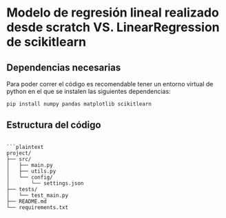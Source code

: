 

# Modelo de regresión lineal realizado desde scratch VS. LinearRegression de scikitlearn


## Dependencias necesarias

Para poder correr el código es recomendable tener un entorno virtual de python en el que se instalen las siguientes dependencias:


``` pip install numpy pandas matplotlib scikitlearn ```

## Estructura del código 

```plaintext 

```plaintext
project/
├── src/
│   ├── main.py
│   ├── utils.py
│   └── config/
│       └── settings.json
├── tests/
│   └── test_main.py
├── README.md
└── requirements.txt

